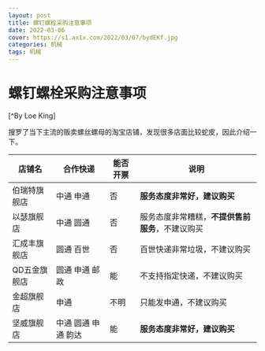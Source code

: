 ```yaml
---
layout: post
title: 螺钉螺栓采购注意事项
date: 2022-03-06  
cover: https://s1.ax1x.com/2022/03/07/bydEKf.jpg
categories: 机械
tags: 机械
---
```


# **螺钉螺栓采购注意事项**

[^By  Loe King] 

搜罗了当下主流的贩卖螺丝螺母的淘宝店铺，发现很多店面比较蛇皮，因此介绍一下。



|  店铺名 | 合作快递 | 能否开票  | 说明  |
|  ----   | ----  | ----  |----  |
| 伯瑞特旗舰店 | 中通 申通           | 否 | **服务态度非常好，建议购买**  |
| 以瑟旗舰店   | 中通 圆通           | 否 | 服务态度非常糟糕，**不提供售前服务**，不建议购买 |
| 汇成丰旗舰店 | 圆通 百世           | 否 | 百世快递非常垃圾，不建议购买|
| QD五金旗舰店 | 圆通 申通 邮政      | 能 | 不支持指定快递，不建议购买 |
| 金超旗舰店   | 申通               | 不明 | 只能发申通，不建议购买 |
| 坚威旗舰店   | 中通 圆通 申通 韵达 | 能  | **服务态度非常好，建议购买** |

